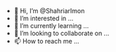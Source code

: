 - 👋 Hi, I’m @ShahriarImon
- 👀 I’m interested in ...
- 🌱 I’m currently learning ...
- 💞️ I’m looking to collaborate on ...
- 📫 How to reach me ...

<!---
ShahriarImon/ShahriarImon is a ✨ special ✨ repository because its `README.md` (this file) appears on your GitHub profile.
You can click the Preview link to take a look at your changes.
--->
